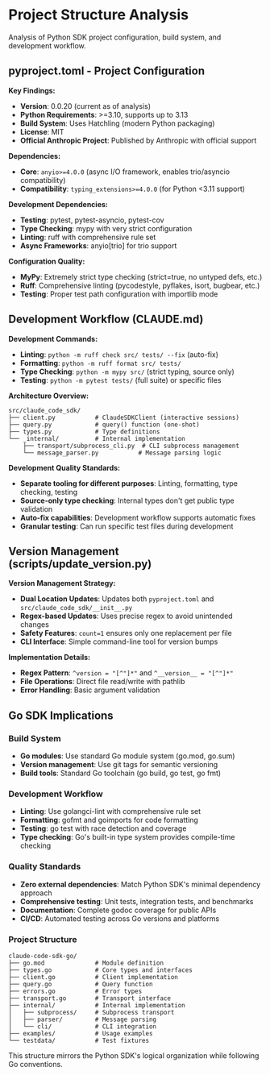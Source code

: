 # Project Structure Analysis

Analysis of Python SDK project configuration, build system, and development workflow.

## pyproject.toml - Project Configuration

**Key Findings:**
- **Version**: 0.0.20 (current as of analysis)
- **Python Requirements**: >=3.10, supports up to 3.13
- **Build System**: Uses Hatchling (modern Python packaging)
- **License**: MIT
- **Official Anthropic Project**: Published by Anthropic with official support

**Dependencies:**
- **Core**: `anyio>=4.0.0` (async I/O framework, enables trio/asyncio compatibility)
- **Compatibility**: `typing_extensions>=4.0.0` (for Python <3.11 support)

**Development Dependencies:**
- **Testing**: pytest, pytest-asyncio, pytest-cov
- **Type Checking**: mypy with very strict configuration
- **Linting**: ruff with comprehensive rule set
- **Async Frameworks**: anyio[trio] for trio support

**Configuration Quality:**
- **MyPy**: Extremely strict type checking (strict=true, no untyped defs, etc.)
- **Ruff**: Comprehensive linting (pycodestyle, pyflakes, isort, bugbear, etc.)
- **Testing**: Proper test path configuration with importlib mode

## Development Workflow (CLAUDE.md)

**Development Commands:**
- **Linting**: `python -m ruff check src/ tests/ --fix` (auto-fix)
- **Formatting**: `python -m ruff format src/ tests/`
- **Type Checking**: `python -m mypy src/` (strict typing, source only)
- **Testing**: `python -m pytest tests/` (full suite) or specific files

**Architecture Overview:**
```
src/claude_code_sdk/
├── client.py           # ClaudeSDKClient (interactive sessions)
├── query.py            # query() function (one-shot)
├── types.py            # Type definitions
└── _internal/          # Internal implementation
    ├── transport/subprocess_cli.py  # CLI subprocess management
    └── message_parser.py           # Message parsing logic
```

**Development Quality Standards:**
- **Separate tooling for different purposes**: Linting, formatting, type checking, testing
- **Source-only type checking**: Internal types don't get public type validation
- **Auto-fix capabilities**: Development workflow supports automatic fixes
- **Granular testing**: Can run specific test files during development

## Version Management (scripts/update_version.py)

**Version Management Strategy:**
- **Dual Location Updates**: Updates both `pyproject.toml` and `src/claude_code_sdk/__init__.py`
- **Regex-based Updates**: Uses precise regex to avoid unintended changes
- **Safety Features**: `count=1` ensures only one replacement per file
- **CLI Interface**: Simple command-line tool for version bumps

**Implementation Details:**
- **Regex Pattern**: `^version = "[^"]*"` and `^__version__ = "[^"]*"`
- **File Operations**: Direct file read/write with pathlib
- **Error Handling**: Basic argument validation

## Go SDK Implications

### Build System
- **Go modules**: Use standard Go module system (go.mod, go.sum)
- **Version management**: Use git tags for semantic versioning
- **Build tools**: Standard Go toolchain (go build, go test, go fmt)

### Development Workflow
- **Linting**: Use golangci-lint with comprehensive rule set
- **Formatting**: gofmt and goimports for code formatting
- **Testing**: go test with race detection and coverage
- **Type checking**: Go's built-in type system provides compile-time checking

### Quality Standards
- **Zero external dependencies**: Match Python SDK's minimal dependency approach
- **Comprehensive testing**: Unit tests, integration tests, and benchmarks
- **Documentation**: Complete godoc coverage for public APIs
- **CI/CD**: Automated testing across Go versions and platforms

### Project Structure
```
claude-code-sdk-go/
├── go.mod              # Module definition
├── types.go            # Core types and interfaces
├── client.go           # Client implementation
├── query.go            # Query function
├── errors.go           # Error types
├── transport.go        # Transport interface
├── internal/           # Internal implementation
│   ├── subprocess/     # Subprocess transport
│   ├── parser/         # Message parsing
│   └── cli/            # CLI integration
├── examples/           # Usage examples
└── testdata/           # Test fixtures
```

This structure mirrors the Python SDK's logical organization while following Go conventions.